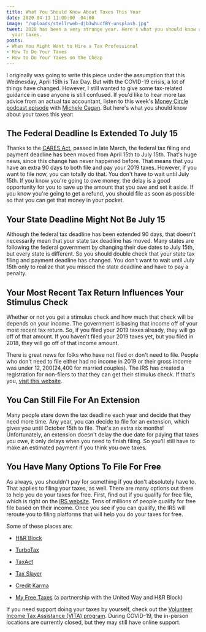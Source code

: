 ```yaml
---
title: What You Should Know About Taxes This Year
date: 2020-04-13 11:00:00 -04:00
image: "/uploads/stellrweb-djb1whucfBY-unsplash.jpg"
tweet: 2020 has been a very strange year. Here's what you should know about doing
  your taxes.
posts:
- When You Might Want to Hire a Tax Professional
- How To Do Your Taxes
- How to Do Your Taxes on the Cheap
---
```


I originally was going to write this piece under the assumption that this Wednesday, April 15th is Tax Day. But with the COVID-19 crisis, a  lot of things have changed. However, I still wanted to give some tax-related guidance in case anyone is still confused. If you'd like to hear more tax advice from an actual tax accountant, listen to this week's [Money Circle podcast episode](https://www.maggiegermano.com/podcast/last-minute-tax-tips-for-procrastinators/) with [Michele Cagan](https://michelecagancpa.com/). But here's what you should know about your taxes this year:

## The Federal Deadline Is Extended To July 15

Thanks to the [CARES Act](https://www.maggiegermano.com/blog/what-the-coronavirus-stimulus-package-means-for-you/), passed in late March, the federal tax filing and payment deadline has been moved from April 15th to July 15th. That's huge news, since this change has never happened before. That means that you have an extra 90 days to both file and pay your 2019 taxes. However, if you want to file now, you can totally do that. You don't have to wait until July 15th. If you know you're going to owe money, the delay is a good opportunity for you to save up the amount that you owe and set it aside. If you know you're going to get a refund, you should file as soon as possible so that you can get that money in your pocket.

## Your State Deadline Might Not Be July 15

Although the federal tax deadline has been extended 90 days, that doesn't necessarily mean that your state tax deadline has moved. Many states are following the federal government by changing their due dates to July 15th, but every state is different. So you should double check that your state tax filing and payment deadline has changed. You don't want to wait until July 15th only to realize that you missed the state deadline and have to pay a penalty.

## Your Most Recent Tax Return Influences Your Stimulus Check

Whether or not you get a stimulus check and how much that check will be depends on your income. The government is basing that income off of your most recent tax return. So, if you filed your 2019 taxes already, they will go off of that amount. If you haven't filed your 2019 taxes yet, but you filed in 2018, they will go off of that income amount.

There is great news for folks who have not filed or don't need to file. People who don't need to file either had no income in 2019 or their gross income was under $12,200 ($24,400 for married couples). The IRS has created a registration for non-filers to that they can get their stimulus check. If that's you, [visit this website](https://www.irs.gov/coronavirus/non-filers-enter-payment-info-here).

## You Can Still File For An Extension

Many people stare down the tax deadline each year and decide that they need more time. Any year, you can decide to file for an extension, which gives you until October 15th to file. That's an extra six months! Unfortunately, an extension doesn't delay the due date for paying that taxes you owe, it only delays when you need to finish filing. So you'll still have to make an estimated payment if you think you owe taxes. 

## You Have Many Options To File For Free

As always, you shouldn't pay for something if you don't absolutely have to. That applies to filing your taxes, as well. There are many options out there to help you do your taxes for free. First, find out if you qualify for free file, which is right on the [IRS website](https://www.irs.gov/filing/free-file-do-your-federal-taxes-for-free). Tens of millions of people qualify for free file based on their income. Once you see if you can qualify, the IRS will reroute you to filing platforms that will help you do your taxes for free.

Some of these places are:

* [H&R Block](https://www.hrblock.com/)

* [TurboTax](https://turbotax.intuit.com/)

* [TaxAct](https://www.taxact.com/)

* [Tax Slayer](https://www.taxslayer.com/)

* [Credit Karma](https://www.creditkarma.com/tax)

* [My Free Taxes](https://www.myfreetaxes.com/) (a partnership with the United Way and H&R Block)

If you need support doing your taxes by yourself, check out the [Volunteer Income Tax Assistance (VITA) program](https://www.irs.gov/individuals/free-tax-return-preparation-for-you-by-volunteers). During COVID-19, the in-person locations are currently closed, but they may still have online support.
